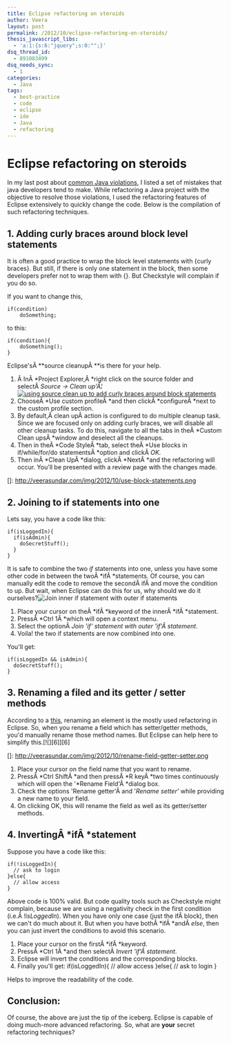 ```yaml
---
title: Eclipse refactoring on steroids
author: Veera
layout: post
permalink: /2012/10/eclipse-refactoring-on-steroids/
thesis_javascript_libs:
  - 'a:1:{s:6:"jquery";s:0:"";}'
dsq_thread_id:
  - 891083499
dsq_needs_sync:
  - 1
categories:
  - Java
tags:
  - best-practice
  - code
  - eclipse
  - ide
  - Java
  - refactoring
---
```

# Eclipse refactoring on steroids

In my last post about [common Java violations][1], I listed a set of mistakes that java developers tend to make. While refactoring a Java project with the objective to resolve those violations, I used the refactoring features of Eclipse extensively to quickly change the code. Below is the compilation of such refactoring techniques.

 [1]: http://veerasundar.com/blog/2012/09/common-code-violations-in-java/ "common code violations in Java"

## 1. Adding curly braces around block level statements

It is often a good practice to wrap the block level statements with {curly braces}. But still, if there is only one statement in the block, then some developers prefer not to wrap them with {}. But Checkstyle will complain if you do so.

If you want to change this,

    if(condition) 
        doSomething;

to this:

    if(condition){
        doSomething();
    }

Eclipse'sÂ **source cleanupÂ **is there for your help.

1.  Â InÂ *Project Explorer,Â *right click on the source folder and selectÂ *Source -> Clean up'Â¦*[![using source clean up to add curly braces around block statements][3]][3]
2.  ChooseÂ *Use custom profileÂ *and then clickÂ *configureÂ *next to the custom profile section.
3.  By default,Â clean upÂ action is configured to do multiple cleanup task. Since we are focused only on adding curly braces, we will disable all other cleanup tasks. To do this, navigate to all the tabs in theÂ *Custom Clean upsÂ *window and deselect all the cleanups.
4.  Then in theÂ *Code StyleÂ *tab, select theÂ *Use blocks in if/while/for/do statementsÂ *option and clickÂ *OK.*
5.  Then inÂ *Clean UpÂ *dialog, clickÂ *NextÂ *and the refactoring will occur. You'll be presented with a review page with the changes made.

 []: http://veerasundar.com/img/2012/10/use-block-statements.png

## 2. Joining to if statements into one

Lets say, you have a code like this:

    if(isLoggedIn){
      if(isAdmin){
        doSecretStuff();
      }
    }

It is safe to combine the two *if* statements into one, unless you have some other code in between the twoÂ *ifÂ *statements. Of course, you can manually edit the code to remove the secondÂ ifÂ and move the condition to up. But wait, when Eclipse can do this for us, why should we do it ourselves?![Join inner if statement with outer if statements][3]

 [3]: http://veerasundar.com/img/2012/10/join-if-statements.png "join-if-statements"

1.  Place your cursor on theÂ *ifÂ *keyword of the innerÂ *ifÂ *statement.
2.  PressÂ *Ctrl 1Â *which will open a context menu.
3.  Select the optionÂ *Join 'if' statement with outer 'if'Â statement*.
4.  Voila! the two if statements are now combined into one.

You'll get:

    if(isLoggedIn && isAdmin){
      doSecretStuff();
    }

## 3. Renaming a filed and its getter / setter methods

According to a [this][4], renaming an element is the mostly used refactoring in Eclipse. So, when you rename a field which has setter/getter methods, you'd manually rename those method names. But Eclipse can help here to simplify this.[![][6]][6]

 [4]: http://stackoverflow.com/a/1858592/42372 "Eclipse: Most useful refactorings"
 []: http://veerasundar.com/img/2012/10/rename-field-getter-setter.png

1.  Place your cursor on the field name that you want to rename.
2.  PressÂ *Ctrl ShiftÂ *and then pressÂ *R keyÂ *two times continuously which will open the '*Rename Field'Â *dialog box.
3.  Check the options 'Rename getter'Â and '*Rename setter'* while providing a new name to your field.
4.  On clicking OK, this will rename the field as well as its getter/setter methods.

## 4. InvertingÂ *ifÂ *statement

Suppose you have a code like this:

    if(!isLoggedIn){
      // ask to login
    }else{
      // allow access
    }

Above code is 100% valid. But code quality tools such as Checkstyle might complain, because we are using a negativity check in the first condition (i.e.Â *!isLoggedIn*). When you have only one case (just the ifÂ block), then we can't do much about it. But when you have bothÂ *ifÂ *andÂ *else*, then you can just invert the conditions to avoid this scenario.

1.  Place your cursor on the firstÂ *ifÂ *keyword.
2.  PressÂ *Ctrl 1Â *and then selectÂ *Invert 'if'Â statement*.
3.  Eclipse will invert the conditions and the corresponding blocks.
4.  Finally you'll get: 
        if(isLoggedIn){
          // allow access
        }else{
          // ask to login
        }

Helps to improve the readability of the code.

## Conclusion:

Of course, the above are just the tip of the iceberg. Eclipse is capable of doing much-more advanced refactoring. So, what are **your** secret refactoring techniques?
